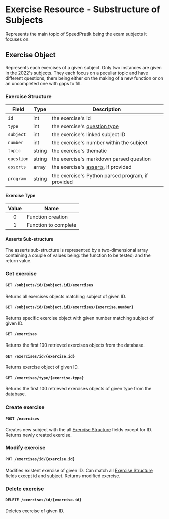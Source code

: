 # Exercise Resource - Substructure of Subjects

Represents the main topic of SpeedPratik being the exam subjects it focuses on.

## Exercise Object

Represents each exercises of a given subject. Only two instances are given in the 2022's subjects. They each focus on a peculiar topic and have different questions, them being either on the making of a new function or on an uncompleted one with gaps to fill.

### Exercise Structure

| Field      | Type   | Description                                                                   |
|------------|--------|-------------------------------------------------------------------------------|
| `id`       | int    | the exercise's id                                                             |
| `type`     | int    | the exercise's [question type](/api/subjects?id=exercise-type)                |
| `subject`  | int    | the exercise's linked subject ID                                              |
| `number`   | int    | the exercise's number within the subject                                      |
| `topic`    | string | the exercise's thematic                                                       |
| `question` | string | the exercise's markdown parsed question                                       |
| `asserts`  | array  | the exercise's [asserts](/api/subjects?id=asserts-sub-structure), if provided |                        
| `program`  | string | the exercise's Python parsed program, if provided                             |

#### Exercise Type

| Value | Name                 |
|:-----:|----------------------|
|   0   | Function creation    |
|   1   | Function to complete |

#### Asserts Sub-structure

The asserts sub-structure is represented by a two-dimensional array containing a couple of values being: the function to be tested; and the return value.

### Get exercise
#### `GET /subjects/id/{subject.id}/exercises`

Returns all exercises objects matching subject of given ID.

#### `GET /subjects/id/{subject.id}/exercises/{exercise.number}`

Returns specific exercise object with given number matching subject of given ID.

#### `GET /exercises`

Returns the first 100 retrieved exercises objects from the database.

#### `GET /exercises/id/{exercise.id}`

Returns exercise object of given ID.

#### `GET /exercises/type/{exercise.type}`

Returns the first 100 retrieved exercises objects of given type from the database.

### Create exercise
#### `POST /exercises`

Creates new subject with the all [Exercise Structure](/subjects?id=exercise-structure) fields except for ID. Returns newly created exercise.

### Modify exercise
#### `PUT /exercises/id/{exercise.id}`

Modifies existent exercise of given ID. Can match all [Exercise Structure](/subjects?id=exercise-structure) fields except id and subject. Returns modified exercise.

### Delete exercise
#### `DELETE /exercises/id/{exercise.id}`

Deletes exercise of given ID.
